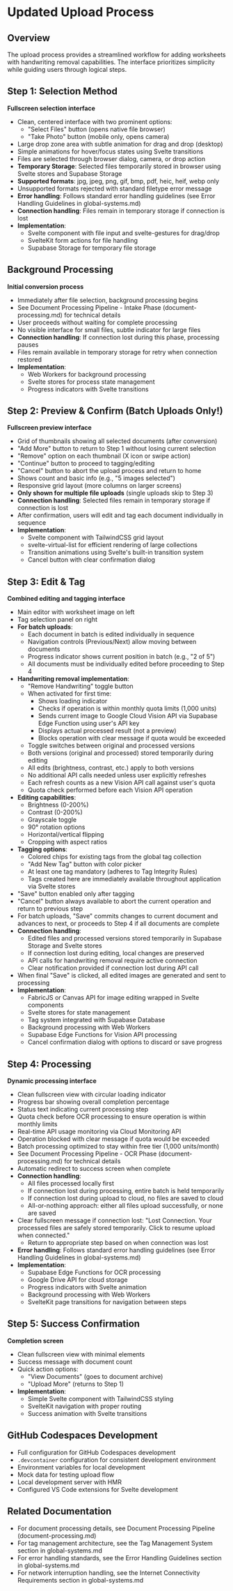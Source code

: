 # Updated Upload Process

## Overview
The upload process provides a streamlined workflow for adding worksheets with handwriting removal capabilities. The interface prioritizes simplicity while guiding users through logical steps.

## Step 1: Selection Method
**Fullscreen selection interface**

- Clean, centered interface with two prominent options:
  - "Select Files" button (opens native file browser)
  - "Take Photo" button (mobile only, opens camera)
- Large drop zone area with subtle animation for drag and drop (desktop)
- Simple animations for hover/focus states using Svelte transitions
- Files are selected through browser dialog, camera, or drop action
- **Temporary Storage**: Selected files temporarily stored in browser using Svelte stores and Supabase Storage
- **Supported formats**: jpg, jpeg, png, gif, bmp, pdf, heic, heif, webp only
- Unsupported formats rejected with standard filetype error message
- **Error handling**: Follows standard error handling guidelines (see Error Handling Guidelines in global-systems.md)
- **Connection handling**: Files remain in temporary storage if connection is lost
- **Implementation**: 
  - Svelte component with file input and svelte-gestures for drag/drop
  - SvelteKit form actions for file handling
  - Supabase Storage for temporary file storage

## Background Processing
**Initial conversion process**

- Immediately after file selection, background processing begins
- See Document Processing Pipeline - Intake Phase (document-processing.md) for technical details
- User proceeds without waiting for complete processing
- No visible interface for small files, subtle indicator for large files
- **Connection handling**: If connection lost during this phase, processing pauses
- Files remain available in temporary storage for retry when connection restored
- **Implementation**: 
  - Web Workers for background processing
  - Svelte stores for process state management
  - Progress indicators with Svelte transitions

## Step 2: Preview & Confirm (Batch Uploads Only!)
**Fullscreen preview interface**

- Grid of thumbnails showing all selected documents (after conversion)
- "Add More" button to return to Step 1 without losing current selection
- "Remove" option on each thumbnail (X icon or swipe action)
- "Continue" button to proceed to tagging/editing
- "Cancel" button to abort the upload process and return to home
- Shows count and basic info (e.g., "5 images selected")
- Responsive grid layout (more columns on larger screens)
- **Only shown for multiple file uploads** (single uploads skip to Step 3)
- **Connection handling**: Selected files remain in temporary storage if connection is lost
- After confirmation, users will edit and tag each document individually in sequence
- **Implementation**: 
  - Svelte component with TailwindCSS grid layout
  - svelte-virtual-list for efficient rendering of large collections
  - Transition animations using Svelte's built-in transition system
  - Cancel button with clear confirmation dialog

## Step 3: Edit & Tag
**Combined editing and tagging interface**

- Main editor with worksheet image on left
- Tag selection panel on right
- **For batch uploads**:
  - Each document in batch is edited individually in sequence
  - Navigation controls (Previous/Next) allow moving between documents
  - Progress indicator shows current position in batch (e.g., "2 of 5")
  - All documents must be individually edited before proceeding to Step 4
- **Handwriting removal implementation**:
  - "Remove Handwriting" toggle button
  - When activated for first time:
    - Shows loading indicator
    - Checks if operation is within monthly quota limits (1,000 units)
    - Sends current image to Google Cloud Vision API via Supabase Edge Function using user's API key
    - Displays actual processed result (not a preview)
    - Blocks operation with clear message if quota would be exceeded
  - Toggle switches between original and processed versions
  - Both versions (original and processed) stored temporarily during editing
  - All edits (brightness, contrast, etc.) apply to both versions
  - No additional API calls needed unless user explicitly refreshes
  - Each refresh counts as a new Vision API call against user's quota
  - Quota check performed before each Vision API operation
- **Editing capabilities**:
  - Brightness (0-200%)
  - Contrast (0-200%)
  - Grayscale toggle
  - 90° rotation options
  - Horizontal/vertical flipping
  - Cropping with aspect ratios
- **Tagging options**:
  - Colored chips for existing tags from the global tag collection
  - "Add New Tag" button with color picker
  - At least one tag mandatory (adheres to Tag Integrity Rules)
  - Tags created here are immediately available throughout application via Svelte stores
- "Save" button enabled only after tagging
- "Cancel" button always available to abort the current operation and return to previous step
- For batch uploads, "Save" commits changes to current document and advances to next, or proceeds to Step 4 if all documents are complete
- **Connection handling**: 
  - Edited files and processed versions stored temporarily in Supabase Storage and Svelte stores
  - If connection lost during editing, local changes are preserved
  - API calls for handwriting removal require active connection
  - Clear notification provided if connection lost during API call
- When final "Save" is clicked, all edited images are generated and sent to processing
- **Implementation**: 
  - FabricJS or Canvas API for image editing wrapped in Svelte components
  - Svelte stores for state management
  - Tag system integrated with Supabase Database
  - Background processing with Web Workers
  - Supabase Edge Functions for Vision API processing
  - Cancel confirmation dialog with options to discard or save progress

## Step 4: Processing
**Dynamic processing interface**

- Clean fullscreen view with circular loading indicator
- Progress bar showing overall completion percentage
- Status text indicating current processing step
- Quota check before OCR processing to ensure operation is within monthly limits
- Real-time API usage monitoring via Cloud Monitoring API
- Operation blocked with clear message if quota would be exceeded
- Batch processing optimized to stay within free tier (1,000 units/month)
- See Document Processing Pipeline - OCR Phase (document-processing.md) for technical details
- Automatic redirect to success screen when complete
- **Connection handling**:
  - All files processed locally first
  - If connection lost during processing, entire batch is held temporarily
  - If connection lost during upload to cloud, no files are saved to cloud
  - All-or-nothing approach: either all files upload successfully, or none are saved
- Clear fullscreen message if connection lost: "Lost Connection. Your processed files are safely stored temporarily. Click to resume upload when connected."
  - Return to appropriate step based on when connection was lost
- **Error handling**: Follows standard error handling guidelines (see Error Handling Guidelines in global-systems.md)
- **Implementation**:
  - Supabase Edge Functions for OCR processing
  - Google Drive API for cloud storage
  - Progress indicators with Svelte animation
  - Background processing with Web Workers
  - SvelteKit page transitions for navigation between steps

## Step 5: Success Confirmation
**Completion screen**

- Clean fullscreen view with minimal elements
- Success message with document count
- Quick action options:
  - "View Documents" (goes to document archive)
  - "Upload More" (returns to Step 1)
- **Implementation**: 
  - Simple Svelte component with TailwindCSS styling
  - SvelteKit navigation with proper routing
  - Success animation with Svelte transitions

## GitHub Codespaces Development

- Full configuration for GitHub Codespaces development
- `.devcontainer` configuration for consistent development environment
- Environment variables for local development
- Mock data for testing upload flow
- Local development server with HMR
- Configured VS Code extensions for Svelte development

## Related Documentation
- For document processing details, see Document Processing Pipeline (document-processing.md)
- For tag management architecture, see the Tag Management System section in global-systems.md
- For error handling standards, see the Error Handling Guidelines section in global-systems.md
- For network interruption handling, see the Internet Connectivity Requirements section in global-systems.md